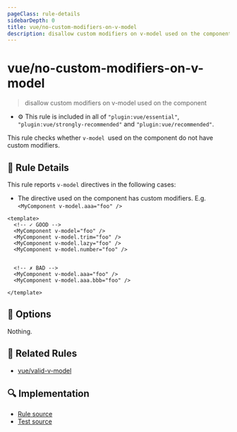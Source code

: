 ```yaml
---
pageClass: rule-details
sidebarDepth: 0
title: vue/no-custom-modifiers-on-v-model
description: disallow custom modifiers on v-model used on the component
---
```

# vue/no-custom-modifiers-on-v-model
> disallow custom modifiers on v-model used on the component

- :gear: This rule is included in all of `"plugin:vue/essential"`, `"plugin:vue/strongly-recommended"` and `"plugin:vue/recommended"`.

This rule checks whether `v-model `used on the component do not have custom modifiers.

## :book: Rule Details

This rule reports `v-model` directives in the following cases:

- The directive used on the component has custom modifiers. E.g. `<MyComponent v-model.aaa="foo" />`

<eslint-code-block :rules="{'vue/no-custom-modifiers-on-v-model': ['error']}">

```vue
<template>
  <!-- ✓ GOOD -->
  <MyComponent v-model="foo" />
  <MyComponent v-model.trim="foo" />
  <MyComponent v-model.lazy="foo" />
  <MyComponent v-model.number="foo" />


  <!-- ✗ BAD -->
  <MyComponent v-model.aaa="foo" />
  <MyComponent v-model.aaa.bbb="foo" />

</template>
```

</eslint-code-block>

## :wrench: Options

Nothing.

## :couple: Related Rules

- [vue/valid-v-model]

[vue/valid-v-model]: ./valid-v-model.md

## :mag: Implementation

- [Rule source](https://github.com/vuejs/eslint-plugin-vue/blob/master/lib/rules/no-custom-modifiers-on-v-model.js)
- [Test source](https://github.com/vuejs/eslint-plugin-vue/blob/master/tests/lib/rules/no-custom-modifiers-on-v-model.js)
